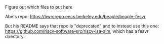 Figure out which files to put here

Abe's repo: https://bwrcrepo.eecs.berkeley.edu/beagle/beagle-fesvr

But his README says that repo is "deprecated" and to instead use this one: https://github.com/riscv-software-src/riscv-isa-sim, which has a fesvr directory.